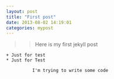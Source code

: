 ```yaml
---
layout: post  
title: "First post"  
date: 2013-08-02 14:19:01  
categories: mypost  
---
```

  
  >> Here is my first jekyll post  
    
	+ Just for test  
	* Just for Test  
	  
	          I'm trying to write some code  
